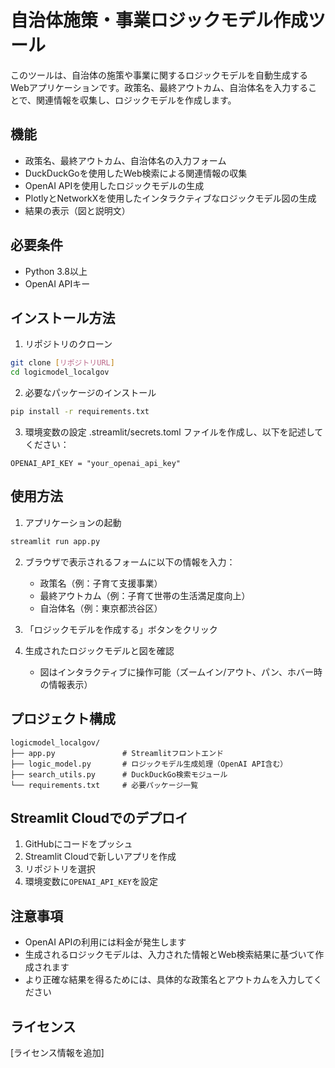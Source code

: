 # 自治体施策・事業ロジックモデル作成ツール

このツールは、自治体の施策や事業に関するロジックモデルを自動生成するWebアプリケーションです。政策名、最終アウトカム、自治体名を入力することで、関連情報を収集し、ロジックモデルを作成します。

## 機能

- 政策名、最終アウトカム、自治体名の入力フォーム
- DuckDuckGoを使用したWeb検索による関連情報の収集
- OpenAI APIを使用したロジックモデルの生成
- PlotlyとNetworkXを使用したインタラクティブなロジックモデル図の生成
- 結果の表示（図と説明文）

## 必要条件

- Python 3.8以上
- OpenAI APIキー

## インストール方法

1. リポジトリのクローン
```bash
git clone [リポジトリURL]
cd logicmodel_localgov
```

2. 必要なパッケージのインストール
```bash
pip install -r requirements.txt
```

3. 環境変数の設定
.streamlit/secrets.toml ファイルを作成し、以下を記述してください：
```
OPENAI_API_KEY = "your_openai_api_key"
```

## 使用方法

1. アプリケーションの起動
```bash
streamlit run app.py
```

2. ブラウザで表示されるフォームに以下の情報を入力：
   - 政策名（例：子育て支援事業）
   - 最終アウトカム（例：子育て世帯の生活満足度向上）
   - 自治体名（例：東京都渋谷区）

3. 「ロジックモデルを作成する」ボタンをクリック

4. 生成されたロジックモデルと図を確認
   - 図はインタラクティブに操作可能（ズームイン/アウト、パン、ホバー時の情報表示）

## プロジェクト構成

```
logicmodel_localgov/
├── app.py               # Streamlitフロントエンド
├── logic_model.py       # ロジックモデル生成処理（OpenAI API含む）
├── search_utils.py      # DuckDuckGo検索モジュール
└── requirements.txt     # 必要パッケージ一覧
```

## Streamlit Cloudでのデプロイ

1. GitHubにコードをプッシュ
2. Streamlit Cloudで新しいアプリを作成
3. リポジトリを選択
4. 環境変数に`OPENAI_API_KEY`を設定

## 注意事項

- OpenAI APIの利用には料金が発生します
- 生成されるロジックモデルは、入力された情報とWeb検索結果に基づいて作成されます
- より正確な結果を得るためには、具体的な政策名とアウトカムを入力してください

## ライセンス

[ライセンス情報を追加]
